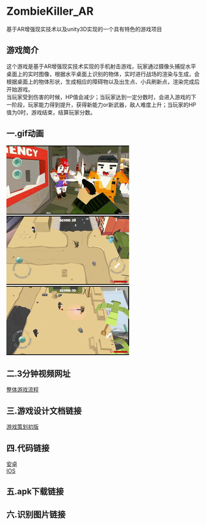# ZombieKiller_AR
基于AR增强现实技术以及unity3D实现的一个具有特色的游戏项目

## 游戏简介
这个游戏是基于AR增强现实技术实现的手机射击游戏，玩家通过摄像头捕捉水平桌面上的实时图像，根据水平桌面上识别的物体，实时进行战场的渲染与生成，会根据桌面上的物体形状，生成相应的障碍物以及出生点、小兵刷新点，渲染完成后开始游戏。  
当玩家受到伤害的时候，HP值会减少；当玩家达到一定分数时，会进入游戏的下一阶段，玩家能力得到提升，获得新能力or新武器，敌人难度上升；当玩家的HP值为0时，游戏结束，结算玩家分数。

## 一.gif动画
![image](https://raw.githubusercontent.com/WeakestCoder/EatWhat/master/开始界面.gif)  
![image](https://raw.githubusercontent.com/WeakestCoder/EatWhat/master/移动与设计.gif)  
![image](https://raw.githubusercontent.com/WeakestCoder/EatWhat/master/weapon.gif)

## 二.3分钟视频网址
[整体游戏流程](https://www.bilibili.com/video/av26102124)  

## 三.游戏设计文档链接
[游戏策划初版](https://docs.qq.com/doc/BFjuzk21iQfT0Za1Gd05GfDw2kOKt72U0FX72)  

## 四.代码链接
[安卓](https://https://github.com/Richbabe/ZombieKiller_PC/)  
[IOS](https://github.com/Richbabe/ZombieKiller_PC)

## 五.apk下载链接

## 六.识别图片链接

